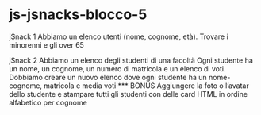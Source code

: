 js-jsnacks-blocco-5
===
jSnack 1
Abbiamo un elenco utenti (nome, cognome, età).
Trovare i minorenni e gli over 65

jSnack 2
Abbiamo un elenco degli studenti di una facoltà
Ogni studente ha un nome, un cognome, un numero di matricola e un elenco di voti.
Dobbiamo creare un nuovo elenco dove ogni studente ha un nome-cognome, matricola e media voti
*** BONUS
Aggiungere la foto o l’avatar dello studente e stampare tutti gli studenti con delle card HTML in ordine alfabetico per cognome
